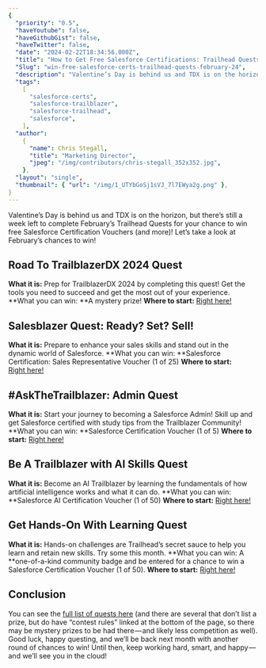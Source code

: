 ```yaml
---
{
  "priority": "0.5",
  "haveYoutube": false,
  "haveGithubGist": false,
  "haveTwitter": false,
  "date": "2024-02-22T18:34:56.000Z",
  "title": "How to Get Free Salesforce Certifications: Trailhead Quests February ‘24",
  "Slug": "win-free-salesforce-certs-trailhead-quests-february-24",
  "description": "Valentine’s Day is behind us and TDX is on the horizon, but there’s still a week left to complete February’s Trailhead Quests for your chance to win free Salesforce Certification Vouchers (and more)!.",
  "tags":
    [
      "salesforce-certs",
      "salesforce-trailblazer",
      "salesforce-trailhead",
      "salesforce",
    ],
  "author":
    {
      "name": Chris Stegall,
      "title": "Marketing Director",
      "jpeg": "/img/contributors/chris-stegall_352x352.jpg",
    },
  "layout": "single",
  "thumbnail": { "url": "/img/1_UTYbGoSj1sVJ_7l7EWya2g.png" },
}
---
```


Valentine’s Day is behind us and TDX is on the horizon, but there’s still a week left to complete February’s Trailhead Quests for your chance to win free Salesforce Certification Vouchers (and more)!
Let’s take a look at February’s chances to win!

## Road To TrailblazerDX 2024 Quest

**What it is:** Prep for TrailblazerDX 2024 by completing this quest! Get the tools you need to succeed and get the most out of your experience.
**What you can win: **A mystery prize!
**Where to start:** [Right here!](https://trailhead.salesforce.com/users/strailhead/trailmixes/quest-road-to-tdx-24)

## Salesblazer Quest: Ready? Set? Sell!

**What it is:** Prepare to enhance your sales skills and stand out in the dynamic world of Salesforce.
**What you can win: **Salesforce Certification: Sales Representative Voucher (1 of 25)
**Where to start:** [Right here!](https://trailhead.salesforce.com/users/strailhead/trailmixes/quest-salesblazer-ready-set-sell-february-2024)

## #AskTheTrailblazer: Admin Quest

**What it is:** Start your journey to becoming a Salesforce Admin! Skill up and get Salesforce certified with study tips from the Trailblazer Community!
**What you can win: **Salesforce Certification Voucher (1 of 5)
**Where to start:** [Right here!](https://trailhead.salesforce.com/users/strailhead/trailmixes/quest-ask-the-trailblazer-admin)

## Be A Trailblazer with AI Skills Quest

**What it is:** Become an AI Trailblazer by learning the fundamentals of how artificial intelligence works and what it can do.
**What you can win: **Salesforce AI Certification Voucher (1 of 50)
**Where to start:** [Right here!](https://trailhead.salesforce.com/users/strailhead/trailmixes/quest-be-a-trailblazer-with-ai-skills-february-2024)

## Get Hands-On With Learning Quest

**What it is:** Hands-on challenges are Trailhead’s secret sauce to help you learn and retain new skills. Try some this month.
**What you can win: A **one-of-a-kind community badge and be entered for a chance to win a Salesforce Certification Voucher (1 of 50).
**Where to start:** [Right here!](https://trailhead.salesforce.com/users/strailhead/trailmixes/quest-get-hands-on-with-learning-february-2024)

## Conclusion

You can see the [full list of quests here](https://trailhead.salesforce.com/quests) (and there are several that don’t list a prize, but do have “contest rules” linked at the bottom of the page, so there may be mystery prizes to be had there — and likely less competition as well).
Good luck, happy questing, and we’ll be back next month with another round of chances to win!
Until then, keep working hard, smart, and happy — and we’ll see you in the cloud!
